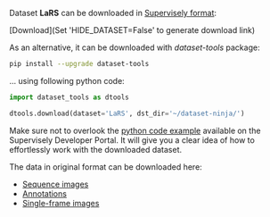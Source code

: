Dataset **LaRS** can be downloaded in [Supervisely format](https://developer.supervisely.com/api-references/supervisely-annotation-json-format):

 [Download](Set 'HIDE_DATASET=False' to generate download link)

As an alternative, it can be downloaded with *dataset-tools* package:
``` bash
pip install --upgrade dataset-tools
```

... using following python code:
``` python
import dataset_tools as dtools

dtools.download(dataset='LaRS', dst_dir='~/dataset-ninja/')
```
Make sure not to overlook the [python code example](https://developer.supervisely.com/getting-started/python-sdk-tutorials/iterate-over-a-local-project) available on the Supervisely Developer Portal. It will give you a clear idea of how to effortlessly work with the downloaded dataset.

The data in original format can be downloaded here:

- [Sequence images](https://box.vicos.si/lars/lars_v1.0.0_images_seq.zip)
- [Annotations](https://box.vicos.si/lars/lars_v1.0.0_annotations.zip)
- [Single-frame images](https://box.vicos.si/lars/lars_v1.0.0_images.zip)
